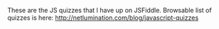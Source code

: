 These are the JS quizzes that I have up on JSFiddle.
Browsable list of quizzes is here:
http://netlumination.com/blog/javascript-quizzes
